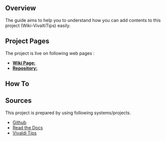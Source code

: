 ## Overview

The guide aims to help you to understand how you can add contents to this project (Wiki-VivaltiTips) easily.

## Project Pages

The project is live on following web pages :

* **[Wiki Page:](http://vw-demo.vivalditips.com/en/latest/)**
* **[Repository:](https://github.com/greench/vw-demo/tree/master/docs)**

## How To




## Sources

This project is prepared by using following systems/projects.

* [Github](https://github.com)
* [Read the Docs](https://readthedocs.org/)
* [Vivaldi Tips](http://vivalditips.com/)
